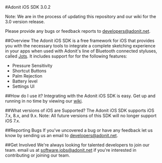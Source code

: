 #Adonit iOS SDK 3.0.2

Note: We are in the process of updating this repository and our wiki for the 3.0 version release.

Please provide any bugs or feedback reports to [developers@adonit.net](mailto:developers@adonit.net).

##Overview
The Adonit iOS SDK is a free framework for iOS that provides you with the necessary tools to integrate a complete sketching experience in your apps when used with Adonit's line of Bluetooth connected styluses, called [Jots](http://adonit.net/jot). It includes support for for the following features:

- Pressure Sensitivity
- Shortcut Buttons
- Palm Rejection
- Battery level
- Settings UI


##How do I use it?
Integrating with the Adonit iOS SDK is easy. Get up and running in no time by viewing our [wiki](http://github.com/Adonit/JotTouchSDK/wiki).

##What versions of iOS are Supported?
The Adonit iOS SDK supports iOS 7.x, 8.x, and 9.x. Note: All future versions of this SDK will no longer support iOS 7.x.

##Reporting Bugs
If you’ve uncovered a bug or have any feedback let us know by sending us an email to [developers@adonit.net](mailto:developers@adonit.net).

##Get Involved
We're always looking for talented developers to join our team. email us at [software.jobs@adonit.net](mailto:software.jobs@adonit.net) if you're interested in contributing or joining our team.
